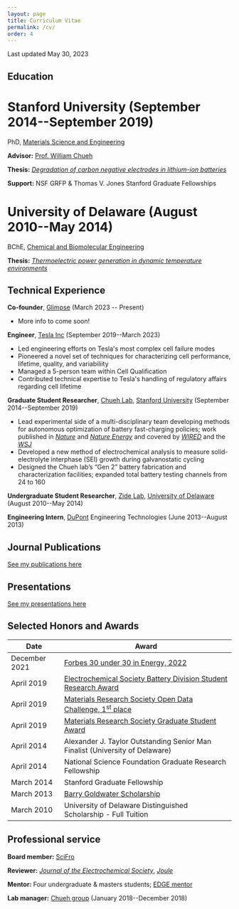 ```yaml
---
layout: page
title: Curriculum Vitae
permalink: /cv/
order: 4
---
```

Last updated May 30, 2023

## Education

# Stanford University (September 2014--September 2019)

PhD, [Materials Science and Engineering](https://mse.stanford.edu/)

**Advisor:** [Prof. William Chueh](https://chuehlab.stanford.edu)

**Thesis:** [*Degradation of carbon negative electrodes in lithium-ion batteries*](https://searchworks.stanford.edu/view/13335784)

**Support:** NSF GRFP & Thomas V. Jones Stanford Graduate Fellowships

# University of Delaware (August 2010--May 2014)

BChE, [Chemical and Biomolecular Engineering](https://cbe.udel.edu)

**Thesis:** [*Thermoelectric power generation in dynamic temperature environments*](https://udspace.udel.edu/bitstream/handle/19716/13231/Attia%2c%20Peter.pdf?sequence=1&isAllowed=y)

## Technical Experience

**Co-founder**, [Glimpse](https://glimpse.engineering) (March 2023 -- Present)
* More info to come soon!

**Engineer**, [Tesla Inc](https://www.tesla.com) (September 2019--March 2023)
* Led engineering efforts on Tesla's most complex cell failure modes
* Pioneered a novel set of techniques for characterizing cell performance, lifetime, quality, and variabiliity
* Managed a 5-person team within Cell Qualification
* Contributed technical expertise to Tesla's handling of regulatory affairs regarding cell lifetime

**Graduate Student Researcher**, [Chueh Lab](https://chuehlab.stanford.edu), [Stanford University](https://www.stanford.edu) (September 2014--September 2019)
* Lead experimental side of a multi-disciplinary team developing methods for autonomous optimization of battery fast-charging policies; work published in [*Nature*](https://doi.org/10.1038/s41586-020-1994-5) and [*Nature Energy*](https://doi.org/10.1038/s41560-019-0356-8) and covered by [*WIRED*](https://www.wired.com/story/ai-is-throwing-battery-development-into-overdrive/) and the [*WSJ*](https://www.wsj.com/articles/electric-car-batteries-get-a-boost-from-artificial-intelligence-11604422792)
* Developed a new method of electrochemical analysis to measure solid-electrolyte interphase (SEI) growth during galvanostatic cycling
* Designed the Chueh lab’s “Gen 2” battery fabrication and characterization facilities; expanded total battery testing channels from 24 to 160

**Undergraduate Student Researcher**, [Zide Lab](http://www.zidelab.org/), [University of Delaware](https://www.udel.edu) (August 2010--May 2014)

**Engineering Intern**, [DuPont](https://www.dupont.com) Engineering Technologies (June 2013--August 2013)

## Journal Publications

[See my publications here](/publications)

## Presentations

[See my presentations here](/presentations)

## Selected Honors and Awards

<table style="width:100%">
  <thead>
    <tr>
      <th>Date</th>
      <th>Award</th>
    </tr>
  </thead>
  <tbody>
    <tr>
      <td style="text-align:left">December 2021</td>
      <td style="text-align:left"><a href="https://www.forbes.com/profile/peter-attia/">
      Forbes 30 under 30 in Energy, 2022</a> </td>
    </tr>
    <tr>
      <td style="text-align:left">April 2019</td>
      <td style="text-align:left"><a href="https://www.electrochem.org/battery-student-research-award">
      Electrochemical Society Battery Division Student Research Award</a> </td>
    </tr>
    <tr>
      <td style="text-align:left">April 2019</td>
      <td style="text-align:left"><a href="https://www.mrs.org/open-data-challenge">Materials Research Society Open Data Challenge, 1<sup>st</sup> place </a></td>
    </tr>
    <tr>
      <td style="text-align:left">April 2019</td>
      <td style="text-align:left"><a href="https://www.mrs.org/gsa-past">Materials Research Society Graduate Student Award</a> </td>
    </tr>
  	<tr>
      <td style="text-align:left">April 2014</td>
      <td style="text-align:left">Alexander J. Taylor Outstanding Senior Man Finalist (University of Delaware) </td>
    </tr>
    <tr>
      <td style="text-align:left">April 2014</td>
      <td style="text-align:left">National Science Foundation Graduate Research Fellowship </td>
    </tr>
    <tr>
      <td style="text-align:left">March 2014</td>
      <td style="text-align:left">Stanford Graduate Fellowship </td>
    </tr>
    <tr>
      <td style="text-align:left">March 2013</td>
      <td style="text-align:left"><a href="https://www.udel.edu/udaily/2013/apr/goldwater-scholars-041113.html">Barry Goldwater Scholarship </a> </td>
    </tr>
    <tr>
      <td style="text-align:left">March 2010</td>
      <td style="text-align:left">University of Delaware Distinguished Scholarship - Full Tuition </td>
    </tr>
  </tbody>
</table>

## Professional service

**Board member:** [SciFro](http://www.scifro.org)

**Reviewer:** [*Journal of the Electrochemical Society*](https://iopscience.iop.org/article/10.1149), [*Joule*](https://www.cell.com/joule/home)

**Mentor:** Four undergraduate & masters students; [EDGE mentor](https://vpge.stanford.edu/fellowships-funding/enhancing-diversity-graduate)

**Lab manager:** [Chueh group](https://chuehlab.stanford.edu) (January 2018--December 2018)
